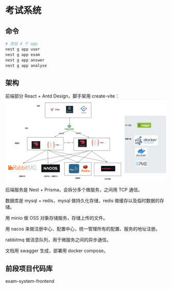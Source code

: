 # 考试系统


## 命令
```bash
# 添加 4 个 app
nest g app user
nest g app exam
nest g app answer
nest g app analyse

```




## 架构
前端部分 React + Antd Design，脚手架用 create-vite：
![](../imgs/exam-system%20.jpg)

后端服务是 Nest + Prisma，会拆分多个微服务，之间用 TCP 通信。

数据库是 mysql + redis，mysql 做持久化存储，redis 做缓存以及临时数据的存储。

用 minio 做 OSS 对象存储服务，存储上传的文件。

用 nacos 来做注册中心、配置中心，统一管理所有的配置、服务的地址注册。

rabbitmq 做消息队列，用于微服务之间的异步通信。

文档用 swagger 生成，部署用 docker compose。




## 前段项目代码库
exam-system-frontend
